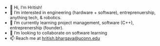 - 👋 Hi, I’m Hritish!
- 👀 I’m interested in engineering (hardware + software), entreprenuership, anything tech, & robotics.
- 🌱 I’m currently learning project management, software (C++), entreprenership (founder).
- 💞️ I’m looking to collaborate on software learning
- 📫 Reach me at hritish.bhargava@uconn.edu

<!---
Hritish18/Hritish18 is a ✨ special ✨ repository because its `README.md` (this file) appears on your GitHub profile.
You can click the Preview link to take a look at your changes.
--->
